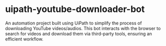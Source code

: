 # uipath-youtube-downloader-bot
An automation project built using UiPath to simplify the process of downloading YouTube videos/audios. This bot interacts with the browser to search for videos and download them via third-party tools, ensuring an efficient workflow.

